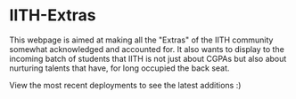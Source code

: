 # IITH-Extras

This webpage is aimed at making all the "Extras" of the IITH community somewhat acknowledged and accounted for.
It also wants to display to the incoming batch of students that IITH is not just about CGPAs but also about
nurturing talents that have, for long occupied the back seat.

View the most recent deployments to see the latest additions :)
